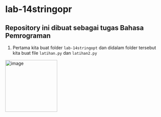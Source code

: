 # lab-14stringopr

## Repository ini dibuat sebagai tugas Bahasa Pemrograman

1. Pertama kita buat folder `lab-14stringopt` dan didalam folder tersebut kita buat file `latihan.py` dan `latihan2.py`

<img width="165" alt="image" src="https://user-images.githubusercontent.com/115475348/212919948-4a90f2f0-3f45-44aa-8282-7f855ce07311.png">

